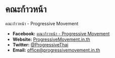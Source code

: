 # คณะก้าวหน้า

คณะก้าวหน้า - Progressive Movement

- **Facebook:** [คณะก้าวหน้า - Progressive Movement](https://www.facebook.com/ThailandProgressiveMovement/)
- **Website:** [ProgressiveMovement.in.th](https://progressivemovement.in.th/)
- **Twitter:** [@ProgressiveThai](https://twitter.com/ProgressiveThai)
- **Email:** office@progressivemovement.in.th